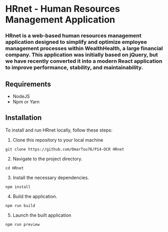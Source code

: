 
# HRnet - Human Resources Management Application

### HRnet is a web-based human resources management application designed to simplify and optimize employee management processes within WealthHealth, a large financial company. This application was initially based on jQuery, but we have recently converted it into a modern React application to improve performance, stability, and maintainability.


## Requirements

- NodeJS
- Npm or Yarn


## Installation
To install and run HRnet locally, follow these steps:

1. Clone this repository to your local machine

`git clone https://github.com/OmarTou76/P14-OCR HRnet`

2. Navigate to the project directory.

`cd HRnet`


3. Install the necessary dependencies.

`npm install`

4. Build the application.

`npm run build`

5. Launch the built application

`npm run preview`